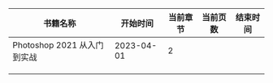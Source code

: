 | 书籍名称                    | 开始时间   | 当前章节 | 当前页数 | 结束时间 |
| --------------------------- | ---------- | -------- | -------- | -------- |
| Photoshop 2021 从入门到实战 | 2023-04-01 | 2        |          |          |
|                             |            |          |          |          |
|                             |            |          |          |          |
|                             |            |          |          |          |

  

